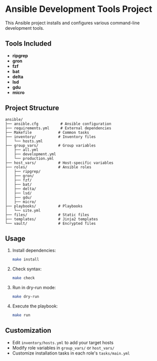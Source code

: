 # Ansible Development Tools Project

This Ansible project installs and configures various command-line development tools.

## Tools Included

- **ripgrep**
- **gron**
- **fzf**
- **bat**
- **delta**
- **lsd**
- **gdu**
- **micro**

## Project Structure

```
ansible/
├── ansible.cfg          # Ansible configuration
├── requirements.yml     # External dependencies
├── Makefile            # Common tasks
├── inventory/          # Inventory files
│   └── hosts.yml
├── group_vars/         # Group variables
│   ├── all.yml
│   ├── development.yml
│   └── production.yml
├── host_vars/          # Host-specific variables
├── roles/              # Ansible roles
│   ├── ripgrep/
│   ├── gron/
│   ├── fzf/
│   ├── bat/
│   ├── delta/
│   ├── lsd/
│   ├── gdu/
│   ├── micro/
├── playbooks/          # Playbooks
│   └── site.yml
├── files/              # Static files
├── templates/          # Jinja2 templates
└── vault/              # Encrypted files
```

## Usage

1. Install dependencies:
   ```bash
   make install
   ```

2. Check syntax:
   ```bash
   make check
   ```

3. Run in dry-run mode:
   ```bash
   make dry-run
   ```

4. Execute the playbook:
   ```bash
   make run
   ```

## Customization

- Edit `inventory/hosts.yml` to add your target hosts
- Modify role variables in `group_vars/` or `host_vars/`
- Customize installation tasks in each role's `tasks/main.yml`

